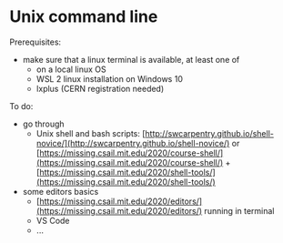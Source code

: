 # Unix command line

Prerequisites:
- make sure that a linux terminal is available, at least one of
  - on a local linux OS
  - WSL 2 linux installation on Windows 10
  - lxplus (CERN registration needed)
 
To do: 
- go through
  - Unix shell and bash scripts: [http://swcarpentry.github.io/shell-novice/](http://swcarpentry.github.io/shell-novice/) or [https://missing.csail.mit.edu/2020/course-shell/](https://missing.csail.mit.edu/2020/course-shell/) + [https://missing.csail.mit.edu/2020/shell-tools/](https://missing.csail.mit.edu/2020/shell-tools/)
- some editors basics
  - [https://missing.csail.mit.edu/2020/editors/](https://missing.csail.mit.edu/2020/editors/) running in terminal
  - VS Code
  - ...



